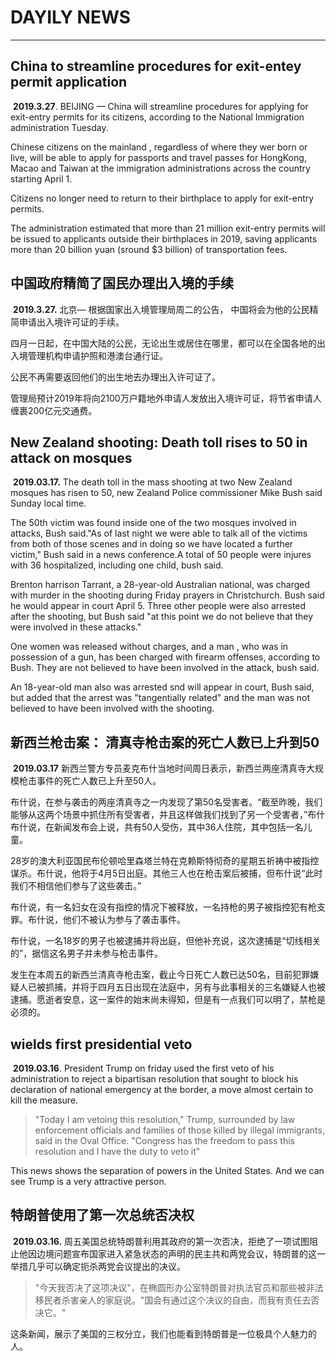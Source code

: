# DAYILY NEWS

---

## China to streamline procedures for exit-entey permit application

​        **2019.3.27**. BEIJING —  China will streamline procedures for applying for exit-entry permits for its citizens, according to the National Immigration administration Tuesday.

Chinese citizens on the  mainland , regardless of where they wer born or live, will be able to apply for passports and travel passes for HongKong, Macao and Taiwan at the immigration administrations across the country starting April 1.

Citizens no longer need to return to their birthplace to apply for exit-entry permits.

The administration  estimated that more than 21 million exit-entry permits will be issued to applicants outside their birthplaces in 2019, saving applicants more than 20 billion yuan (sround $3 billion) of transportation fees.



## 中国政府精简了国民办理出入境的手续

​           **2019.3.27.** 北京— 根据国家出入境管理局周二的公告， 中国将会为他的公民精简申请出入境许可证的手续。

四月一日起，在中国大陆的公民，无论出生或居住在哪里，都可以在全国各地的出入境管理机构申请护照和港澳台通行证。

公民不再需要返回他们的出生地去办理出入许可证了。

管理局预计2019年将向2100万户籍地外申请人发放出入境许可证，将节省申请人缠裹200亿元交通费。





## New Zealand shooting: Death toll rises to 50 in attack on mosques

​          **2019.03.17.** The death toll in the mass shooting at two New Zealand mosques has risen to 50, new Zealand Police commissioner Mike Bush said Sunday local time.

The 50th victim was found inside one of the two mosques involved in attacks, Bush said."As of last night we were able to talk all of the victims from both of those scenes and in doing so we have located a further victim," Bush said in a news conference.A total of 50 people were injures with 36 hospitalized, including one child, bush said.  

Brenton harrison Tarrant, a 28-year-old Australian national, was charged with murder in the shooting during Friday prayers in Christchurch. Bush said he would appear in court April 5. Three other people were also arrested after the shooting, but Bush said "at this point we do not believe that they were involved in these attacks."

One women was released without charges, and a man , who was in possession of a gun, has been charged with firearm offenses, according to Bush. They are not believed to have been involved in the attack, bush said.

An 18-year-old man also was arrested snd will appear in court, Bush said, but added that the arrest was "tangentially related" and the man was not believed to have been involved with the shooting.

## 新西兰枪击案： 清真寺枪击案的死亡人数已上升到50 

​          **2019.03.17**     新西兰警方专员麦克布什当地时间周日表示，新西兰两座清真寺大规模枪击事件的死亡人数已上升至50人。

布什说，在参与袭击的两座清真寺之一内发现了第50名受害者。“截至昨晚，我们能够从这两个场景中抓住所有受害者，并且这样做我们找到了另一个受害者，”布什布什说，在新闻发布会上说，共有50人受伤，其中36人住院，其中包括一名儿童。

28岁的澳大利亚国民布伦顿哈里森塔兰特在克赖斯特彻奇的星期五祈祷中被指控谋杀。布什说，他将于4月5日出庭。其他三人也在枪击案后被捕，但布什说“此时我们不相信他们参与了这些袭击。”

布什说，有一名妇女在没有指控的情况下被释放，一名持枪的男子被指控犯有枪支罪。布什说，他们不被认为参与了袭击事件。

布什说，一名18岁的男子也被逮捕并将出庭，但他补充说，这次逮捕是“切线相关的”，据信这名男子并未参与枪击事件。

发生在本周五的新西兰清真寺枪击案，截止今日死亡人数已达50名，目前犯罪嫌疑人已被抓捕，并将于四月五日出现在法庭中，另有与此事相关的三名嫌疑人也被逮捕。愿逝者安息，这一案件的始末尚未得知，但是有一点我们可以明了，禁枪是必须的。

 



## wields first presidential veto 

​          **2019.03.16**. President Trump on friday used the first veto of his administration to reject a bipartisan resolution that sought to block his declaration of national emergency at the border, a move almost certain to kill the measure.

> "Today I am vetoing this resolution," Trump, surrounded by law enforcement officials and families of those killed by illegal immigrants, said in the Oval Office. "Congress has the freedom to pass this resolution and I have the duty to veto it"

This news shows the separation of powers in the United States. And we can see Trump is a very attractive person.

## 特朗普使用了第一次总统否决权

​       **2019.03.16.**    周五美国总统特朗普利用其政府的第一次否决，拒绝了一项试图阻止他因边境问题宣布国家进入紧急状态的声明的民主共和两党会议，特朗普的这一举措几乎可以确定扼杀两党会议提出的决议。

> "今天我否决了这项决议"，在椭圆形办公室特朗普对执法官员和那些被非法移民者杀害亲人的家庭说。"国会有通过这个决议的自由，而我有责任去否决它。"

这条新闻，展示了美国的三权分立，我们也能看到特朗普是一位极具个人魅力的人。
